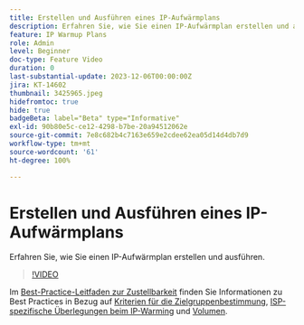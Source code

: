 ```yaml
---
title: Erstellen und Ausführen eines IP-Aufwärmplans
description: Erfahren Sie, wie Sie einen IP-Aufwärmplan erstellen und ausführen.
feature: IP Warmup Plans
role: Admin
level: Beginner
doc-type: Feature Video
duration: 0
last-substantial-update: 2023-12-06T00:00:00Z
jira: KT-14602
thumbnail: 3425965.jpeg
hidefromtoc: true
hide: true
badgeBeta: label="Beta" type="Informative"
exl-id: 90b80e5c-ce12-4298-b7be-20a94512062e
source-git-commit: 7e8c682b4c7163e659e2cdee62ea05d14d4db7d9
workflow-type: tm+mt
source-wordcount: '61'
ht-degree: 100%

---
```


# Erstellen und Ausführen eines IP-Aufwärmplans

Erfahren Sie, wie Sie einen IP-Aufwärmplan erstellen und ausführen.

>[!VIDEO](https://video.tv.adobe.com/v/3425965/?learn=on)

Im [Best-Practice-Leitfaden zur Zustellbarkeit](https://experienceleague.adobe.com/de/docs/deliverability-learn/deliverability-best-practice-guide/introduction) finden Sie Informationen zu Best Practices in Bezug auf [Kriterien für die Zielgruppenbestimmung](https://experienceleague.adobe.com/de/docs/deliverability-learn/deliverability-best-practice-guide/transition-process/targeting-criteria), [ISP-spezifische Überlegungen beim IP-Warming](https://experienceleague.adobe.com/de/docs/deliverability-learn/deliverability-best-practice-guide/transition-process/isp-specific-considerations-during-ip-warming) und [Volumen](https://experienceleague.adobe.com/de/docs/deliverability-learn/deliverability-best-practice-guide/transition-process/volume).
